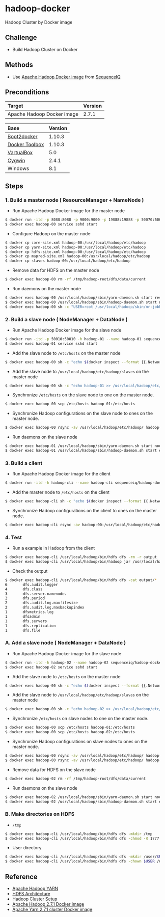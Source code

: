# hadoop-docker
Hadoop Cluster by Docker image

## Challenge

- Build Hadoop Cluster on Docker

## Methods

- Use [Apache Hadoop Docker image](https://hub.docker.com/r/sequenceiq/hadoop-docker/) from [SequenceIQ](http://sequenceiq.com/)

## Preconditions

|Target|Version|
|:--|:--|
|Apache Hadoop Docker image|2.7.1|

|Base|Version|
|:--|:--|
|[Boot2docker](http://boot2docker.io/)|1.10.3|
|[Docker Toolbox](https://www.docker.com/products/docker-toolbox) |1.10.3|
|[VartualBox](https://www.virtualbox.org/)|5.0|
|[Cygwin](https://www.cygwin.com/)|2.4.1|
|Windows|8.1|

## Steps

### 1. Build a master node ( ResourceManager + NameNode )

- Run Apache Hadoop Docker image for the master node

```bash
$ docker run -itd -p 8088:8088 -p 9000:9000 -p 19888:19888 -p 50070:50070 -h hadoop-00 --name hadoop-00 sequenceiq/hadoop-docker /bin/bash
$ docker exec hadoop-00 service sshd start
```

- Configure Hadoop on the master node

```bash
$ docker cp core-site.xml hadoop-00:/usr/local/hadoop/etc/hadoop
$ docker cp yarn-site.xml hadoop-00:/usr/local/hadoop/etc/hadoop
$ docker cp hdfs-site.xml hadoop-00:/usr/local/hadoop/etc/hadoop
$ docker cp mapred-site.xml hadoop-00:/usr/local/hadoop/etc/hadoop
$ docker cp slaves hadoop-00:/usr/local/hadoop/etc/hadoop
```

- Remove data for HDFS on the master node

```bash
$ docker exec hadoop-00 rm -rf /tmp/hadoop-root/dfs/data/current
```

- Run daemons on the master node

```bash
$ docker exec hadoop-00 /usr/local/hadoop/sbin/yarn-daemon.sh start resourcemanager
$ docker exec hadoop-00 /usr/local/hadoop/sbin/hadoop-daemon.sh start namenode
$ docker exec hadoop-00 sh -c "USER=root /usr/local/hadoop/sbin/mr-jobhistory-daemon.sh start historyserver"
```

### 2. Build a slave node ( NodeManager + DataNode )

- Run Apache Hadoop Docker image for the slave node

```bash
$ docker run -itd -p 50010:50010 -h hadoop-01 --name hadoop-01 sequenceiq/hadoop-docker /bin/bash
$ docker exec hadoop-01 service sshd start
```

- Add the slave node to `/etc/hosts` on the master node

```bash
$ docker exec hadoop-00 sh -c "echo $(docker inspect --format {{.NetworkSettings.IPAddress}} hadoop-01) hadoop-01 >> /etc/hosts"
```

- Add the slave node to `/usr/local/hadoop/etc/hadoop/slaves` on the master node

```bash
$ docker exec hadoop-00 sh -c "echo hadoop-01 >> /usr/local/hadoop/etc/hadoop/slaves"
```

- Synchronize `/etc/hosts` on the slave node to one on the master node.

```bash
$ docker exec hadoop-00 scp /etc/hosts hadoop-01:/etc/hosts
```

- Synchronize Hadoop configurations on the slave node to ones on the master node.

```bash
$ docker exec hadoop-00 rsync -av /usr/local/hadoop/etc/hadoop/ hadoop-01:/usr/local/hadoop/etc/hadoop/
```

- Run daemons on the slave node

```bash
$ docker exec hadoop-01 /usr/local/hadoop/sbin/yarn-daemon.sh start nodemanager
$ docker exec hadoop-01 /usr/local/hadoop/sbin/hadoop-daemon.sh start datanode
```

### 3. Build a client

- Run Apache Hadoop Docker image for the client

```bash
$ docker run -itd -h hadoop-cli --name hadoop-cli sequenceiq/hadoop-docker /bin/bash
```

- Add the master node to `/etc/hosts` on the client

```bash
$ docker exec hadoop-cli sh -c "echo $(docker inspect --format {{.NetworkSettings.IPAddress}} hadoop-00) hadoop-00 >> /etc/hosts"
```

- Synchronize Hadoop configurations on the client to ones on the master node.

```bash
$ docker exec hadoop-cli rsync -av hadoop-00:/usr/local/hadoop/etc/hadoop/ /usr/local/hadoop/etc/hadoop/
```

### 4. Test

- Run a example in Hadoop from the client

```bash
$ docker exec hadoop-cli /usr/local/hadoop/bin/hdfs dfs -rm -r output
$ docker exec hadoop-cli /usr/local/hadoop/bin/hadoop jar /usr/local/hadoop/share/hadoop/mapreduce/hadoop-mapreduce-examples-2.7.0.jar grep input output 'dfs[a-z.]+'
```

- Check the output

```bash
$ docker exec hadoop-cli /usr/local/hadoop/bin/hdfs dfs -cat output/*
6       dfs.audit.logger
4       dfs.class
3       dfs.server.namenode.
2       dfs.period
2       dfs.audit.log.maxfilesize
2       dfs.audit.log.maxbackupindex
1       dfsmetrics.log
1       dfsadmin
1       dfs.servers
1       dfs.replication
1       dfs.file
```

### A. Add a slave node ( NodeManager + DataNode )

- Run Apache Hadoop Docker image for the slave node

```bash
$ docker run -itd -h hadoop-02 --name hadoop-02 sequenceiq/hadoop-docker /bin/bash
$ docker exec hadoop-02 service sshd start
``````

- Add the slave node to `/etc/hosts` on the master node

```bash
$ docker exec hadoop-00 sh -c "echo $(docker inspect --format {{.NetworkSettings.IPAddress}} hadoop-02) hadoop-02 >> /etc/hosts"
```

- Add the slave node to `/usr/local/hadoop/etc/hadoop/slaves` on the master node

```bash
$ docker exec hadoop-00 sh -c "echo hadoop-02 >> /usr/local/hadoop/etc/hadoop/slaves"
```

- Synchronize `/etc/hosts` on slave nodes to one on the master node.

```bash
$ docker exec hadoop-00 scp /etc/hosts hadoop-01:/etc/hosts
$ docker exec hadoop-00 scp /etc/hosts hadoop-02:/etc/hosts
```

- Synchronize Hadoop configurations on slave nodes to ones on the master node.

```bash
$ docker exec hadoop-00 rsync -av /usr/local/hadoop/etc/hadoop/ hadoop-01:/usr/local/hadoop/etc/hadoop/
$ docker exec hadoop-00 rsync -av /usr/local/hadoop/etc/hadoop/ hadoop-02:/usr/local/hadoop/etc/hadoop/
```

- Remove data for HDFS on the slave node

```bash
$ docker exec hadoop-02 rm -rf /tmp/hadoop-root/dfs/data/current
```

- Run daemons on the slave node

```bash
$ docker exec hadoop-02 /usr/local/hadoop/sbin/yarn-daemon.sh start nodemanager
$ docker exec hadoop-02 /usr/local/hadoop/sbin/hadoop-daemon.sh start datanode
```

### B. Make directories on HDFS

- `/tmp`

```bash
$ docker exec hadoop-cli /usr/local/hadoop/bin/hdfs dfs -mkdir /tmp
$ docker exec hadoop-cli /usr/local/hadoop/bin/hdfs dfs -chmod -R 1777 /tmp
```

- User directory

```bash
$ docker exec hadoop-cli /usr/local/hadoop/bin/hdfs dfs -mkdir /user/$USER
$ docker exec hadoop-cli /usr/local/hadoop/bin/hdfs dfs -chown $USER /user/$USER
```

## Reference

- [Apache Hadoop YARN](https://hadoop.apache.org/docs/current/hadoop-yarn/hadoop-yarn-site/YARN.html)
- [HDFS Architecture](https://hadoop.apache.org/docs/current/hadoop-project-dist/hadoop-hdfs/HdfsDesign.html)
- [Hadoop Cluster Setup](https://hadoop.apache.org/docs/current/hadoop-project-dist/hadoop-common/ClusterSetup.html)
- [Apache Hadoop 2.7.1 Docker image](https://github.com/sequenceiq/hadoop-docker)
- [Apache Yarn 2.7.1 cluster Docker image](https://github.com/lresende/docker-yarn-cluster)

